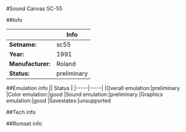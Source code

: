 #Sound Canvas SC-55

##Info

||Info|
|-----|-----|
|**Setname:**|sc55
|**Year:**|1991
|**Manufacturer:**|Roland
|**Status:**|preliminary

##Emulation info
|| Status |
|-----|-----|
|Overall emulation:|preliminary
|Color emulation:|good
|Sound emulation:|preliminary
|Graphics emulation:|good
|Savestates:|unsupported

##Tech info

##Romset info

<!--- START OF EDITED COMMENT DO NOT TOUCH TEXT ABOVE-->
